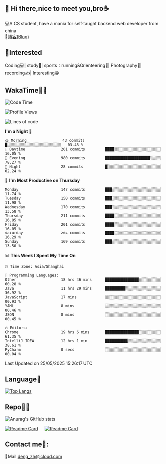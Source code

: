 👋 Hi there,nice to meet you,bro☕
---
💻A CS student, have a mania for self-taught backend web developer from china   
📌[博客(Blog)](https://github.com/HealUP/MyBlog)

 <!-- waka-box start -->
 <!-- waka-box end -->
 
🧲**Interested**
--
Coding💻| study📖| sports：running&Orienteering🏃‍| Photography📸| recording✍️| Interesting😁

WakaTime👨‍💻
---
<!--START_SECTION:waka-->
![Code Time](http://img.shields.io/badge/Code%20Time-3%2C048%20hrs%2057%20mins-blue)

![Profile Views](http://img.shields.io/badge/Profile%20Views-0-blue)

![Lines of code](https://img.shields.io/badge/From%20Hello%20World%20I%27ve%20Written-205.1%20thousand%20lines%20of%20code-blue)

**I'm a Night 🦉** 

```text
🌞 Morning                43 commits          █░░░░░░░░░░░░░░░░░░░░░░░░   03.43 % 
🌆 Daytime                201 commits         ████░░░░░░░░░░░░░░░░░░░░░   16.05 % 
🌃 Evening                980 commits         ████████████████████░░░░░   78.27 % 
🌙 Night                  28 commits          █░░░░░░░░░░░░░░░░░░░░░░░░   02.24 % 
```
📅 **I'm Most Productive on Thursday** 

```text
Monday                   147 commits         ███░░░░░░░░░░░░░░░░░░░░░░   11.74 % 
Tuesday                  150 commits         ███░░░░░░░░░░░░░░░░░░░░░░   11.98 % 
Wednesday                170 commits         ███░░░░░░░░░░░░░░░░░░░░░░   13.58 % 
Thursday                 211 commits         ████░░░░░░░░░░░░░░░░░░░░░   16.85 % 
Friday                   201 commits         ████░░░░░░░░░░░░░░░░░░░░░   16.05 % 
Saturday                 204 commits         ████░░░░░░░░░░░░░░░░░░░░░   16.29 % 
Sunday                   169 commits         ███░░░░░░░░░░░░░░░░░░░░░░   13.50 % 
```


📊 **This Week I Spent My Time On** 

```text
🕑︎ Time Zone: Asia/Shanghai

💬 Programming Languages: 
Other                    18 hrs 46 mins      ███████████████░░░░░░░░░░   60.28 % 
Java                     11 hrs 29 mins      █████████░░░░░░░░░░░░░░░░   36.92 % 
JavaScript               17 mins             ░░░░░░░░░░░░░░░░░░░░░░░░░   00.93 % 
YAML                     8 mins              ░░░░░░░░░░░░░░░░░░░░░░░░░   00.46 % 
JSON                     8 mins              ░░░░░░░░░░░░░░░░░░░░░░░░░   00.45 % 

🔥 Editors: 
Chrome                   19 hrs 6 mins       ███████████████░░░░░░░░░░   61.35 % 
IntelliJ IDEA            12 hrs 1 min        ██████████░░░░░░░░░░░░░░░   38.61 % 
PyCharm                  0 secs              ░░░░░░░░░░░░░░░░░░░░░░░░░   00.04 % 
```


 Last Updated on 25/05/2025 15:26:17 UTC
<!--END_SECTION:waka-->

Language🚀
---
[![Top Langs](https://github-readme-stats.vercel.app/api/top-langs/?username=HealUP&layout=compact&hide_border=true)](https://github.com/HealUP)

Repo🧑‍💻
---
![Anurag's GitHub stats](https://github-readme-stats.vercel.app/api?username=HealUP&count_private=true&show_icons=true&theme=gruvbox&hide_border=true) 

[![Readme Card](https://github-readme-stats.vercel.app/api/pin/?username=HealUP&repo=InternetEy&theme=transparent)](https://github.com/HealUP/InternetEy) &emsp;
[![Readme Card](https://github-readme-stats.vercel.app/api/pin/?username=HealUP&repo=CampusExperience&theme=transparent)](https://github.com/HealUP/CampusExperience)


Contact me📱:
---
📮Mail:deng_zh@icloud.com  
